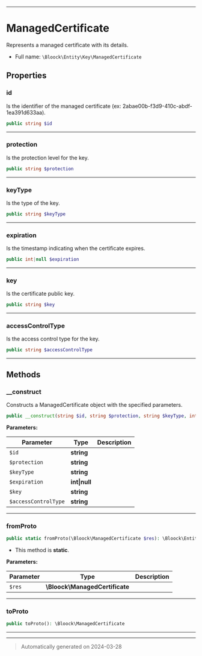 ***

# ManagedCertificate

Represents a managed certificate with its details.



* Full name: `\Bloock\Entity\Key\ManagedCertificate`



## Properties


### id

Is the identifier of the managed certificate (ex: 2abae00b-f3d9-410c-abdf-1ea391d633aa).

```php
public string $id
```






***

### protection

Is the protection level for the key.

```php
public string $protection
```






***

### keyType

Is the type of the key.

```php
public string $keyType
```






***

### expiration

Is the timestamp indicating when the certificate expires.

```php
public int|null $expiration
```






***

### key

Is the certificate public key.

```php
public string $key
```






***

### accessControlType

Is the access control type for the key.

```php
public string $accessControlType
```






***

## Methods


### __construct

Constructs a ManagedCertificate object with the specified parameters.

```php
public __construct(string $id, string $protection, string $keyType, int|null $expiration, string $key, string $accessControlType): mixed
```








**Parameters:**

| Parameter | Type | Description |
|-----------|------|-------------|
| `$id` | **string** |  |
| `$protection` | **string** |  |
| `$keyType` | **string** |  |
| `$expiration` | **int&#124;null** |  |
| `$key` | **string** |  |
| `$accessControlType` | **string** |  |





***

### fromProto



```php
public static fromProto(\Bloock\ManagedCertificate $res): \Bloock\Entity\Key\ManagedCertificate
```



* This method is **static**.




**Parameters:**

| Parameter | Type | Description |
|-----------|------|-------------|
| `$res` | **\Bloock\ManagedCertificate** |  |





***

### toProto



```php
public toProto(): \Bloock\ManagedCertificate
```












***


***
> Automatically generated on 2024-03-28
